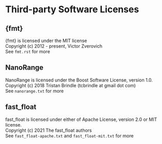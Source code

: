 # Third-party Software Licenses

## {fmt}

{fmt} is licensed under the MIT license  
Copyright (c) 2012 - present, Victor Zverovich  
See `fmt.rst` for more

## NanoRange

NanoRange is licensed under the Boost Software License, version 1.0.  
Copyright (c) 2018 Tristan Brindle (tcbrindle at gmail dot com)  
See `nanorange.txt` for more

## fast_float

fast_float is licensed under either of Apache License, version 2.0 or MIT license.  
Copyright (c) 2021 The fast_float authors  
See `fast_float-apache.txt` and `fast_float-mit.txt` for more
